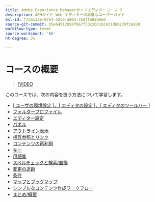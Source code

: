 ```yaml
---
title: Adobe Experience Managerガイドエディターコース 3
description: AEMガイド Web エディターの高度なユーザーガイド
exl-id: f73a11ae-07e4-42c6-a803-7bdffe08de6d
source-git-commit: b5e64512956f0a7f33c2021bc431d69239f2a088
workflow-type: tm+mt
source-wordcount: '65'
ht-degree: 3%

---
```


# コースの概要

>[!VIDEO](https://video.tv.adobe.com/v/342759)

このコースでは、次の内容を扱う方法について学習します。

- [[ ユーザの環境設定 ]、[ エディタの設定 ]、[ エディタのツールバー ]](user-settings-preferences-toolbars.md)
- [フォルダープロファイル](folder-profiles.md)
- [エディター設定](editor-configuration.md)
- [パネル](panels.md)
- [アウトライン表示](outline-view.md)
- [相互参照とリンク](cross-references-and-links.md)
- [コンテンツの再利用](content-reuse.md)
- [キー](keys.md)
- [用語集](glossary.md)
- [スペルチェックと検索/置換](spell-check.md)
- [変更の追跡](track-changes.md)
- [条件](conditions.md)
- [マップとブックマップ](maps-and-bookmaps.md)
- [シンプルなコンテンツ作成ワークフロー](simple-content-creation-workflows.md)
- [まとめ/概要](recap.md)
